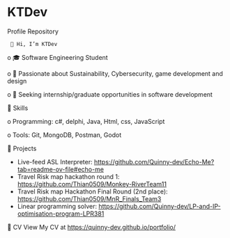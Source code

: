 # KTDev
Profile Repository

     👋 Hi, I’m KTDev

o      🎓 Software Engineering Student 

o      🌱 Passionate about Sustainability, Cybersecurity, game development and design

o       💼 Seeking internship/graduate opportunities in software development 

🚀 Skills

o        Programming: c#, delphi, Java, Html, css, JavaScript

o        Tools: Git, MongoDB, Postman, Godot

 📂 Projects
- Live-feed ASL Interpreter: https://github.com/Quinny-dev/Echo-Me?tab=readme-ov-file#echo-me
- Travel Risk map hackathon round 1: https://github.com/Thian0509/Monkey-RiverTeam11
- Travel Risk map Hackathon Final Round (2nd place): https://github.com/Thian0509/MnR_Finals_Team3
-  Linear programming solver: https://github.com/Quinny-dev/LP-and-IP-optimisation-program-LPR381

📄 CV
View My CV at https://quinny-dev.github.io/portfolio/
